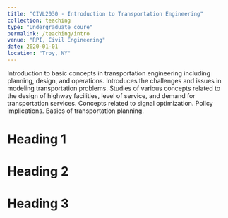 ```yaml
---
title: "CIVL2030 - Introduction to Transportation Engineering"
collection: teaching
type: "Undergraduate coure"
permalink: /teaching/intro
venue: "RPI, Civil Engineering"
date: 2020-01-01
location: "Troy, NY"
---
```


Introduction to basic concepts in transportation engineering including planning, design, and operations. Introduces the challenges and issues in modeling transportation problems. Studies of various concepts related to the design of highway facilities, level of service, and demand for transportation services. Concepts related to signal optimization. Policy implications. Basics of transportation planning.

Heading 1
======

Heading 2
======

Heading 3
======
